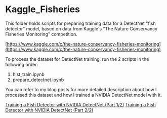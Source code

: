 # Kaggle_Fisheries

This folder holds scripts for preparing training data for a DetectNet "fish detector" model, based on data from Kaggle's "The Nature Conservancy Fisheries Monitoring" competition.

[https://www.kaggle.com/c/the-nature-conservancy-fisheries-monitoring](https://www.kaggle.com/c/the-nature-conservancy-fisheries-monitoring)

To process the dataset for DetectNet training, run the 2 scripts in the following order:

1. hist_train.ipynb
2. prepare_detectnet.ipynb

You can refer to my blog posts for more detailed description about how I processed this dataset and how I trained a NVIDIA DetectNet model with it.

[Training a Fish Detector with NVIDIA DetectNet (Part 1/2)](https://jkjung-avt.github.io/fisheries-dataset/)
[Training a Fish Detector with NVIDIA DetectNet (Part 2/2)](https://jkjung-avt.github.io/detectnet-training/)
